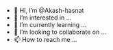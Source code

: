 - 👋 Hi, I’m @Akash-hasnat
- 👀 I’m interested in ...
- 🌱 I’m currently learning ...
- 💞️ I’m looking to collaborate on ...
- 📫 How to reach me ...

<!---
Akash-hasnat/Akash-hasnat is a ✨ special ✨ repository because its `README.md` (this file) appears on your GitHub profile.
You can click the Preview link to take a look at your changes.
--->
